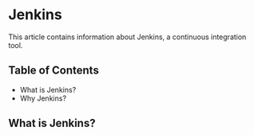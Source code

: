 # Jenkins
This article contains information about Jenkins, a continuous integration tool.



## Table of Contents
- What is Jenkins?
- Why Jenkins?


## What is Jenkins?
